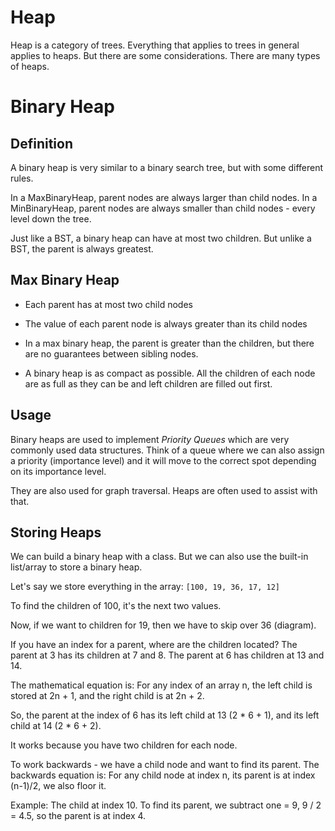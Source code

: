 # Heap

Heap is a category of trees. Everything that applies to trees in general applies to heaps. But there are some considerations. There are many types of heaps.

# Binary Heap

## Definition

A binary heap is very similar to a binary search tree, but with some different rules.

In a MaxBinaryHeap, parent nodes are always larger than child nodes. In a MinBinaryHeap, parent nodes are always smaller than child nodes - every level down the tree.

Just like a BST, a binary heap can have at most two children. But unlike a BST, the parent is always greatest.

## Max Binary Heap

* Each parent has at most two child nodes

* The value of each parent node is always greater than its child nodes

* In a max binary heap, the parent is greater than the children, but there are no guarantees between sibling nodes.

* A binary heap is as compact as possible. All the children of each node are as full as they can be and left children are filled out first.

## Usage

Binary heaps are used to implement _Priority Queues_ which are very commonly used data structures. Think of a queue where we can also assign a priority (importance level) and it will move to the correct spot depending on its importance level.

They are also used for graph traversal. Heaps are often used to assist with that.

## Storing Heaps

We can build a binary heap with a class. But we can also use the built-in list/array to store a binary heap.

Let's say we store everything in the array: `[100, 19, 36, 17, 12]`

To find the children of 100, it's the next two values. 

Now, if we want to children for 19, then we have to skip over 36 (diagram).

If you have an index for a parent, where are the children located? The parent at 3 has its children at 7 and 8. The parent at 6 has children at 13 and 14.

The mathematical equation is: For any index of an array n, the left child is stored at 2n + 1, and the right child is at 2n + 2.

So, the parent at the index of 6 has its left child at 13 (2 * 6 + 1), and its left child at 14 (2 * 6 + 2).

It works because you have two children for each node.

To work backwards - we have a child node and want to find its parent. The backwards equation is: For any child node at index n, its parent is at index (n-1)/2, we also floor it.

Example: The child at index 10. To find its parent, we subtract one = 9, 9 / 2 = 4.5, so the parent is at index 4.